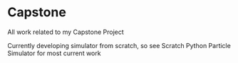 # Capstone
All work related to my Capstone Project

Currently developing simulator from scratch, so see Scratch Python Particle Simulator for most current work
